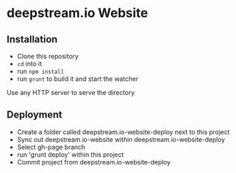 deepstream.io Website
=================================

Installation
---------------------------------
* Clone this repository
* `cd` into it
* run `npm install`
* run `grunt` to build it and start the watcher

Use any HTTP server to serve the directory

Deployment
---------------------------------
* Create a folder called deepstream.io-website-deploy next to this project
* Sync out deepstream.io-website within deepstream.io-website-deploy
* Select gh-page branch
* run 'grunt deploy' within this project
* Commit project from deepstream.io-website-deploy
